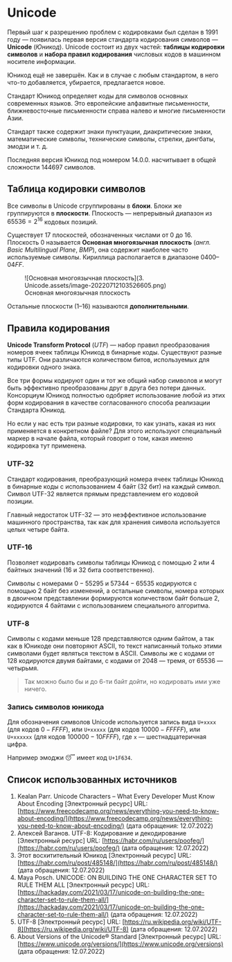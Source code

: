 # Unicode

Первый шаг к разрешению проблем с кодировками был сделан в 1991 году — появилась первая версия стандарта кодирования символов — **Unicode** (*Юникод*). Unicode состоит из двух частей: **таблицы кодировки символов** и **набора правил кодирования** числовых кодов в машинном носителе информации.

Юникод ещё не завершён. Как и в случае с любым стандартом, в него что-то добавляется, убирается, предлагается новое.

Стандарт Юникод определяет коды для символов основных современных языков. Это европейские алфавитные письменности, ближневосточные письменности справа налево и многие письменности Азии.

Стандарт также содержит знаки пунктуации, диакритические знаки, математические символы, технические символы, стрелки, дингбаты, эмодзи и т. д.

Последняя версия Юникод под номером 14.0.0. насчитывает в общей сложности 144697 символов. 

## Таблица кодировки символов

Все символы в Unicode сгруппированы в **блоки**. Блоки же группируются в **плоскости**. Плоскость — непрерывный диапазон из $65536 = 2^{16}$ кодовых позиций. 

Существует 17 плоскостей, обозначенных числами от $0$ до $16$. Плоскость $0$ называется **Основная многоязычная плоскость** (*англ. Basic Multilingual Plane*, *BMP*), она содержит наиболее часто используемые символы. Кириллица располагается в диапазоне $0400$–$04FF$.

<figure markdown>
  ![Основная многоязычная плоскость](3. Unicode.assets/image-20220712103526605.png)
  <figcaption>Основная многоязычная плоскость</figcaption>
</figure>

Остальные плоскости ($1$–$16$) называются **дополнительными**.

## Правила кодирования

**Unicode Transform Protocol** (*UTF*) — набор правил преобразования номеров ячеек таблицы Юникод в бинарные коды. Существуют разные типы UTF. Они различаются количеством битов, используемых для кодировки одного знака.

Все три формы кодируют один и тот же общий набор символов и могут быть эффективно преобразованы друг в друга без потери данных. Консорциум Юникод полностью одобряет использование любой из этих форм кодирования в качестве согласованного способа реализации Стандарта Юникод.

Но если у нас есть три разные кодировки, то как узнать, какая из них применяется в конкретном файле? Для этого используют специальный маркер в начале файла, который говорит о том, какая именно кодировка тут применена.

### UTF-32

Стандарт кодирования, преобразующий номера ячеек таблицы Юникод в бинарные коды с использованием 4 байт (32 бит) на каждый символ. Символ UTF-32 является прямым представлением его кодовой позиции.

Главный недостаток UTF-32 — это неэффективное использование машинного пространства, так как для хранения символа используется целых четыре байта.

### UTF-16

Позволяет кодировать символы таблицы Юникод с помощью 2 или 4 байтных значений (16 и 32 бита соответственно). 

Символы с номерами $0-55295$ и $57344-65535$ кодируются с помощью 2 байт без изменений, а остальные символы, номера которых в двоичном представлении формируются количеством байт больше 2, кодируются 4 байтами с использованием специального алгоритма.

### UTF-8

Символы с кодами меньше $128$ представляются одним байтом, а так как в Юникоде они повторяют ASCII, то текст написанный только этими символами будет являться текстом в ASCII. Символы же с кодами от $128$ кодируются двумя байтами, с кодами от $2048$ — тремя, от $65536$ — четырьмя. 

> Так можно было бы и до 6-ти байт дойти, но кодировать ими уже ничего.

### Запись символов юникода

Для обозначения символов Unicode используется запись вида `U+xxxx` (для кодов $0-FFFF$), или `U+xxxxx` (для кодов $10000-FFFFF$), или `U+xxxxxx` (для кодов $100000-10FFFF$), где `x` — шестнадцатеричная цифра.

Например эмоджи 😴 имеет код `U+1F634`.

## Список использованных источников

1. Kealan Parr. Unicode Characters – What Every Developer Must Know About Encoding [Электронный ресурс] URL: [https://www.freecodecamp.org/news/everything-you-need-to-know-about-encoding/](https://www.freecodecamp.org/news/everything-you-need-to-know-about-encoding/) (дата обращения: 12.07.2022)
2. Алексей Ваганов. UTF-8: Кодирование и декодирование [Электронный ресурс] URL: [https://habr.com/ru/users/poofeg/](https://habr.com/ru/users/poofeg/) (дата обращения: 12.07.2022)
3. Этот восхитительный Юникод [Электронный ресурс] URL: [https://habr.com/ru/post/485148/](https://habr.com/ru/post/485148/) (дата обращения: 12.07.2022)
4. Maya Posch. UNICODE: ON BUILDING THE ONE CHARACTER SET TO RULE THEM ALL [Электронный ресурс] URL: [https://hackaday.com/2021/03/17/unicode-on-building-the-one-character-set-to-rule-them-all/](https://hackaday.com/2021/03/17/unicode-on-building-the-one-character-set-to-rule-them-all/) (дата обращения: 12.07.2022)
5. UTF-8 [Электронный ресурс] URL: [https://ru.wikipedia.org/wiki/UTF-8](https://ru.wikipedia.org/wiki/UTF-8) (дата обращения: 12.07.2022)
6. About Versions of the Unicode® Standard [Электронный ресурс] URL: [https://www.unicode.org/versions/](https://www.unicode.org/versions) (дата обращения: 12.07.2022)
